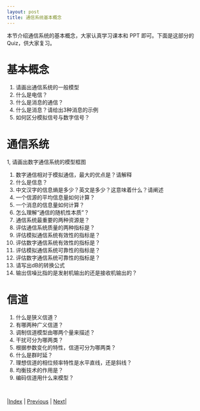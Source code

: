 ```yaml
---
layout: post
title: 通信系统基本概念
---
```


本节介绍通信系统的基本概念，大家认真学习课本和 PPT 即可。下面是这部分的 Quiz，供大家复习。

# 基本概念

1. 请画出通信系统的一般模型
1. 什么是电信？
1. 什么是消息的通信？
1. 什么是消息？请给出3种消息的示例
1. 如何区分模拟信号与数字信号？

# 通信系统

1, 请画出数字通信系统的模型框图
1. 数字通信相对于模拟通信，最大的优点是？请解释
1. 什么是信息？
1. 中文汉字的信息熵是多少？英文是多少？这意味着什么？请阐述
1. 一个信源的平均信息量如何计算？
1. 一个消息的信息量如何计算？	
1. 怎么理解“通信的随机性本质”？	
1. 通信系统最重要的两种资源是？
1. 评估通信系统质量的两种指标是？
1. 评估模拟通信系统有效性的指标是？
1. 评估数字通信系统有效性的指标是？
1. 评估模拟通信系统可靠性的指标是？
1. 评估数字通信系统可靠性的指标是？
1. 请写出dB的转换公式
1. 输出信噪比指的是发射机输出的还是接收机输出的？

# 信道

1. 什么是狭义信道？
1. 有哪两种广义信道？
1. 调制信道模型由哪两个量来描述？
1. 干扰可分为哪两类？
1. 根据参数变化的特性，信道可分为哪两类？
1. 什么是群时延？
1. 理想信道的相位频率特性是水平直线，还是斜线？
1. 均衡技术的作用是？
1. 编码信道用什么来模型？

<br/>

|[Index](./) | [Previous](0-1-intro) | [Next](1-3-random)|
